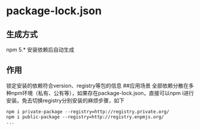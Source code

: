 # package-lock.json
## 生成方式
npm 5.* 安装依赖后自动生成
## 作用
锁定安装的依赖符合version、registry等包的信息
##应用场景
全部依赖分散在多种npm环境（私有、公有等），如果存在package-lock.json，直接可以npm i进行安装。免去切换registry分别安装的麻烦步骤，如下

    npm i private-package --registry=http://registry.private.org/
    npm i public-package --registry=http://registry.enpmjs.org/
    ...



